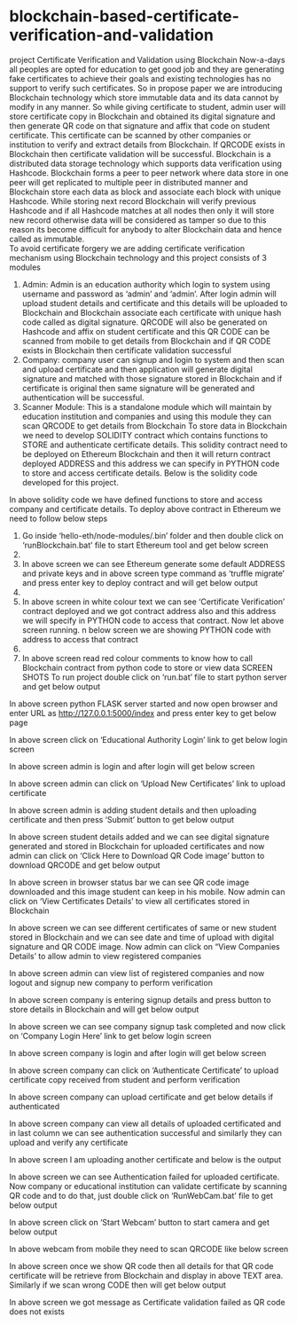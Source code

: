 # blockchain-based-certificate-verification-and-validation
project
Certificate Verification and Validation using Blockchain
Now-a-days all peoples are opted for education to get good job and they are generating fake certificates to achieve their goals and existing technologies has no support to verify such certificates. So in propose paper we are introducing Blockchain technology which store immutable data and its data cannot by modify in any manner. So while giving certificate to student, admin user will store certificate copy in Blockchain and obtained its digital signature and then generate QR code on that signature and affix that code on student certificate. This certificate can be scanned by other companies or institution to verify and extract details from Blockchain. If QRCODE exists in Blockchain then certificate validation will be successful.
Blockchain is a distributed data storage technology which supports data verification using Hashcode. Blockchain forms a peer to peer network where data store in one peer will get replicated to multiple peer in distributed manner and Blockchain store each data as block and associate each block with unique Hashcode. While storing next record Blockchain will verify previous Hashcode and if all Hashcode matches at all nodes then only it will store new record otherwise data will be considered as tamper so due to this reason its become difficult for anybody to alter Blockchain data and hence called as immutable.  
To avoid certificate forgery we are adding certificate verification mechanism using Blockchain technology and this project consists of 3 modules
1)	Admin: Admin is an education authority which login to system using username and password as ‘admin’ and ‘admin’. After login admin will upload student details and certificate and this details will be uploaded to Blockchain and Blockchain associate each certificate with unique hash code called as digital signature. QRCODE will also be generated on Hashcode and affix on student certificate and this QR CODE can be scanned from mobile to get details from Blockchain and if QR CODE exists in Blockchain then certificate validation successful
2)	Company: company user can signup and login to system and then scan and upload certificate and then application will generate digital signature and matched with those signature stored in Blockchain and if certificate is original then same signature will be generated and authentication will be successful.
3)	Scanner Module: This is a standalone module which will maintain by education institution and companies and using this module they can scan QRCODE to get details from Blockchain
To store data in Blockchain we need to develop SOLIDITY contract which contains functions to STORE and authenticate certificate details. This solidity contract need to be deployed on Ethereum Blockchain and then it will return contract deployed ADDRESS and this address we can specify in PYTHON code to store and access certificate details.
Below is the solidity code developed for this project.
 
In above solidity code we have defined functions to store and access company and certificate details. To deploy above contract in Ethereum we need to follow below steps
1)	Go inside ‘hello-eth/node-modules/.bin’ folder and then double click on ‘runBlockchain.bat’ file to start Ethereum tool and get below screen
2)	 
3)	In above screen we can see Ethereum generate some default ADDRESS and private keys and in above screen type command as ‘truffle migrate’ and press enter key to deploy contract and will get below output
4)	 
5)	In above screen in white colour text we can see ‘Certificate Verification’ contract deployed and we got contract address also and this address we will specify in PYTHON code to access that contract. Now let above screen running. n below screen we are showing PYTHON code with address to access that contract
6)	 
7)	In above screen read red colour comments to know how to call Blockchain contract from python code to store or view data
SCREEN SHOTS
To run project double click on ‘run.bat’ file to start python server and get below output
 
In above screen python FLASK server started and now open browser and enter URL as http://127.0.0.1:5000/index and press enter key to get below page
 
In above screen click on ‘Educational Authority Login’ link to get below login screen
 
In above screen admin is login and after login will get below screen
 
In above screen admin can click on ‘Upload New Certificates’ link to upload certificate
 
In above screen admin is adding student details and then uploading certificate and then press ‘Submit’ button to get below output
 
In above screen student details added and we can see digital signature generated and stored in Blockchain for uploaded certificates and now admin can click on ‘Click Here to Download QR Code image’ button to download QRCODE and get below output
 
In above screen in browser status bar we can see QR code image downloaded and this image student can keep in his mobile. Now admin can click on ‘View Certificates Details’ to view all certificates stored in Blockchain
 
In above screen we can see different certificates of same or new student stored in Blockchain and we can see date and time of upload with digital signature and QR CODE image. Now admin can click on “View Companies Details’ to allow admin to view registered companies
 
In above screen admin can view list of registered companies and now logout and signup new company to perform verification
 
In above screen company is entering signup details and press button to store details in Blockchain and will get below output
 
In above screen we can see company signup task completed and now click on ‘Company Login Here’ link to get below login screen
 
In above screen company is login and after login will get below screen
 
In above screen company can click on ‘Authenticate Certificate’ to upload certificate copy received from student and perform verification
 
In above screen company can upload certificate and get below details if authenticated 
 
In above screen company can view all details of uploaded certificated and in last column we can see authentication successful and similarly they can upload and verify any certificate
 
In above screen I am uploading another certificate and below is the output
 
In above screen we can see Authentication failed for uploaded certificate.
Now company or educational institution can validate certificate by scanning QR code and to do that, just double click on ‘RunWebCam.bat’ file to get below output
 
In above screen click on ‘Start Webcam’ button to start camera and get below output
 
In above webcam from mobile they need to scan QRCODE like below screen
  
In above screen once we show QR code then all details for that QR code certificate will be retrieve from Blockchain and display in above TEXT area. Similarly if we scan wrong CODE then will get below output
 

 
In above screen we got message as Certificate validation failed as QR code does not exists

 

 
